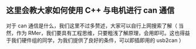 ## 这里会教大家如何使用 C++ 与电机进行 can 通信
对于 can 通信是什么，我们这里不过多赘述，大家可以自行上网搜索了解（ 当然，作为 RMer，我们要具有工程思维，只要粗浅了解原理，会用即可。这也得益于我们硬件组的同学，为我们提供了良好的条件，可以即插即用的 usb2can ）

